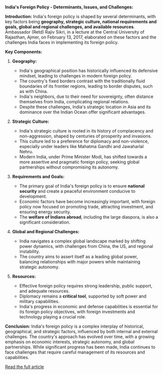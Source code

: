 **India's Foreign Policy - Determinants, Issues, and Challenges:**

**Introduction:**
India's foreign policy is shaped by several determinants, with key factors being **geography, strategic culture, national requirements and goals, global and regional challenges, and available resources**. Ambassador (Retd) Rajiv Sikri, in a lecture at the Central University of Rajasthan, Ajmer, on February 13, 2017, elaborated on these factors and the challenges India faces in implementing its foreign policy.

**Key Components:**

1. **Geography:**
   - India's geographical position has historically influenced its defensive mindset, leading to challenges in modern foreign policy.
   - The country's fixed borders contrast with the traditionally fluid boundaries of its frontier regions, leading to border disputes, such as with China.
   - India's neighbors, due to their need for sovereignty, often distance themselves from India, complicating regional relations.
   - Despite these challenges, India's strategic location in Asia and its dominance over the Indian Ocean offer significant advantages.

2. **Strategic Culture:**
   - India's strategic culture is rooted in its history of complacency and non-aggression, shaped by centuries of prosperity and invasions.
   - This culture led to a preference for diplomacy and non-violence, especially under leaders like Mahatma Gandhi and Jawaharlal Nehru.
   - Modern India, under Prime Minister Modi, has shifted towards a more assertive and pragmatic foreign policy, seeking global partnerships without compromising its autonomy.

3. **Requirements and Goals:**
   - The primary goal of India's foreign policy is to ensure **national security** and create a peaceful environment conducive to development.
   - Economic factors have become increasingly important, with foreign policy now focused on promoting trade, attracting investment, and ensuring energy security.
   - The **welfare of Indians abroad**, including the large diaspora, is also a significant consideration.

4. **Global and Regional Challenges:**
   - India navigates a complex global landscape marked by shifting power dynamics, with challenges from China, the US, and regional instability.
   - The country aims to assert itself as a leading global power, balancing relationships with major powers while maintaining strategic autonomy.

5. **Resources:**
   - Effective foreign policy requires strong leadership, public support, and adequate resources.
   - Diplomacy remains a **critical tool**, supported by soft power and military capabilities.
   - India's progress in economic and defense capabilities is essential for its foreign policy objectives, with foreign investments and technology playing a crucial role.

**Conclusion:**
India's foreign policy is a complex interplay of historical, geographical, and strategic factors, influenced by both internal and external challenges. The country's approach has evolved over time, with a growing emphasis on economic interests, strategic autonomy, and global partnerships. While significant progress has been made, India continues to face challenges that require careful management of its resources and capabilities.

[Read the full article](https://www.mea.gov.in/distinguished-lectures-detail.htm?632#:~:text=India's%20foreign%20policy%20is%20shaped,and%20regional%20challenges%3B%20and%20resources.)